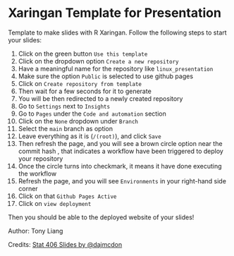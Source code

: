 # Xaringan Template for Presentation
Template to make slides with R Xaringan. Follow the following steps to start your slides:
1. Click on the green button `Use this template`
2. Click on the dropdown option `Create a new repository`
3. Have a meaningful name for the repository like `linux_presentation`
4. Make sure the option `Public` is selected to use github pages
5. Click on `Create repository from template`
6. Then wait for a few seconds for it to generate
7. You will be then redirected to a newly created repository
8. Go to `Settings` next to `Insights`
9. Go to `Pages` under the `Code and automation` section
10. Click on the `None` dropdown under `Branch`
11. Select the `main` branch as option
12. Leave everything as it is (`/(root)`), and click `Save`
13. Then refresh the page, and you will see a brown circle option near the commit hash , that indicates a workflow have been triggered to deploy your repository
14. Once the circle turns into checkmark, it means it have done executing the workflow
15. Refresh the page, and you will see `Environments` in your right-hand side corner
16. Click on that `Github Pages Active`
17. Click on `view deployment`

Then you should be able to the deployed website of your slides!

Author: Tony Liang

Credits: [Stat 406 Slides by @dajmcdon](https://github.com/UBC-STAT/stat-406-lectures)
